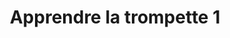 ---
title: Apprendre la trompette 1
instrument: trompette
prof: Augustin Guefif
niveau: debutant
youtube: https://youtu.be/XUkP2hK9mRg?si=_hOjoIxmcR7FYMQ_
active: true
---